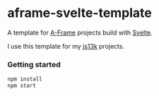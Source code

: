 # aframe-svelte-template
A template for [A-Frame](https://aframe.io/) projects build with [Svelte](https://svelte.dev/).

I use this template for my [js13k](https://js13kgames.com/) projects.

### Getting started

```bash
npm install
npm start
```

